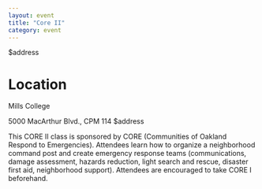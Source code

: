 ```yaml
---
layout: event
title: "Core II"
category: event
---
```


$address
# Location

Mills College

5000 MacArthur Blvd., CPM 114
$address

This CORE II class is sponsored by CORE (Communities of Oakland Respond to Emergencies). Attendees learn how to organize a neighborhood command post and create emergency response teams (communications, damage assessment, hazards reduction, light search and rescue, disaster first aid, neighborhood support). Attendees are encouraged to take CORE I beforehand.